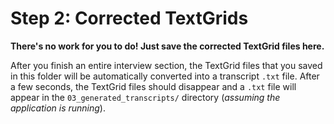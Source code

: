 # Step 2: Corrected TextGrids

**There's no work for you to do! Just save the corrected TextGrid files here.**

After you finish an entire interview section, the TextGrid files that you saved in
this folder will be automatically converted into a transcript `.txt` file. After a
few seconds, the TextGrid files should disappear and a `.txt` file will appear in the
`03_generated_transcripts/` directory (*assuming the application is running*).
